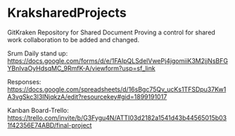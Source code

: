 # KraksharedProjects
GitKraken Repository for Shared Document 
Proving a control for shared work collaboration to be added and changed.

Srum Daily stand up:
https://docs.google.com/forms/d/e/1FAIpQLSdelVwePj4jgomiiK3M2jjNsBFGYBnIvaOyHdsqMC_9RmfK-A/viewform?usp=sf_link

Responses:
https://docs.google.com/spreadsheets/d/16sBgc75Qv_ucKs1TFSDpu37Kw1A3vgSkc3l3INjqkzA/edit?resourcekey#gid=1899191017

Kanban Board-Trello:
https://trello.com/invite/b/G3Fygu4N/ATTI03d2182a1541d43b44565015b031f42356E74ABD/final-project
